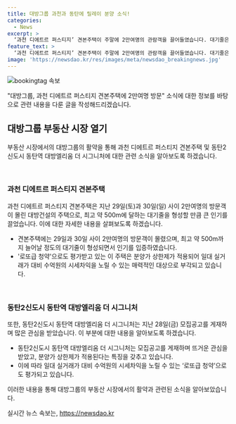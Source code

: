 ```yaml
---
title: 대방그룹 과천과 동탄에 릴레이 분양 소식!
categories:
  - News
excerpt: >
  ‘과천 디에트르 퍼스티지’ 견본주택이 주말에 2만여명의 관람객을 끌어들였습니다. 대기줄은 500m까지 이어지며, ‘동탄역 대방엘리움 더 시그니처’ 역시 뜨거운 관심 속에 모집공고를 게재했습니다. 두 단지는 분양가 상한제가 적용되어 로또급 청약으로 평가되며, 수억원의 시세차익을 노릴 수 있는 매력을 지니고 있습니다. 대방그룹의 부동산 시장 열기가 주목받고 있습니다.
feature_text: >
  ‘과천 디에트르 퍼스티지’ 견본주택이 주말에 2만여명의 관람객을 끌어들였습니다. 대기줄은 500m까지 이어지며, ‘동탄역 대방엘리움 더 시그니처’ 역시 뜨거운 관심 속에 모집공고를 게재했습니다. 두 단지는 분양가 상한제가 적용되어 로또급 청약으로 평가되며, 수억원의 시세차익을 노릴 수 있는 매력을 지니고 있습니다. 대방그룹의 부동산 시장 열기가 주목받고 있습니다.
image: 'https://newsdao.kr/res/images/meta/newsdao_breakingnews.jpg'
---
```


<p><img src="https://newsdao.kr/res/images/meta/newsdao_breakingnews.jpg" alt="bookingtag 속보" /></p>

<p>"대방그룹, 과천 디에트르 퍼스티지 견본주택에 2만여명 방문" 소식에 대한 정보를 바탕으로 관련 내용을 다룬 글을 작성해드리겠습니다.</p>

<h2 data-ke-size="size26">대방그룹 부동산 시장 열기</h2>

<p>부동산 시장에서의 대방그룹의 활약을 통해 과천 디에트르 퍼스티지 견본주택 및 동탄2신도시 동탄역 대방엘리움 더 시그니처에 대한 관련 소식을 알아보도록 하겠습니다.</p>

<p data-ke-size="size16">&nbsp;</p>

<h3>과천 디에트르 퍼스티지 견본주택</h3>

<p>과천 디에트르 퍼스티지 견본주택은 지난 29일(토)과 30일(일) 사이 2만여명의 방문객이 몰린 대방건설의 주택으로, 최고 약 500m에 달하는 대기줄을 형성할 만큼 큰 인기를 끌었습니다. 이에 대한 자세한 내용을 살펴보도록 하겠습니다.</p>

<ul>
  <li>견본주택에는 29일과 30일 사이 2만여명의 방문객이 몰렸으며, 최고 약 500m까지 늘어날 정도의 대기줄이 형성되면서 인기를 입증하였습니다.</li>
  <li>'로또급 청약'으로도 평가받고 있는 이 주택은 분양가 상한제가 적용되어 일대 실거래가 대비 수억원의 시세차익을 노릴 수 있는 매력적인 대상으로 부각되고 있습니다.</li>
</ul>

<p data-ke-size="size16">&nbsp;</p>

<h3>동탄2신도시 동탄역 대방엘리움 더 시그니처</h3>

<p>또한, 동탄2신도시 동탄역 대방엘리움 더 시그니처는 지난 28일(금) 모집공고를 게재하며 많은 관심을 받았습니다. 이 부분에 대한 내용을 알아보도록 하겠습니다.</p>

<ul>
  <li>동탄2신도시 동탄역 대방엘리움 더 시그니처는 모집공고를 게재하며 뜨거운 관심을 받았고, 분양가 상한제가 적용된다는 특징을 갖추고 있습니다.</li>
  <li>이에 따라 일대 실거래가 대비 수억원의 시세차익을 노릴 수 있는 ‘로또급 청약’으로도 평가되고 있습니다.</li>
</ul>

<p>이러한 내용을 통해 대방그룹의 부동산 시장에서의 활약과 관련된 소식을 알아보았습니다.</p>
실시간 뉴스 속보는, <a href="https://newsdao.kr" rel="dofollow">https://newsdao.kr</a>


